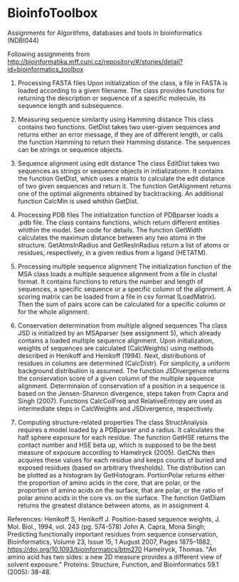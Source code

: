 # BioinfoToolbox

Assignments for Algorithms, databases and tools in bioinformatics (NDBI044)

Following assignments from http://bioinformatika.mff.cuni.cz/repository/#/stories/detail?id=bioinformatics_toolbox

1) Processing FASTA files
Upon initialization of the class, a file in FASTA is loaded according to a given filename. The class provides functions for returning the description or sequence of a specific molecule, its sequence length and subsequence.

2) Measuring sequence similarity using Hamming distance
This class contains two functions. GetDist takes two user-given sequences and returns either an error message, if they are of different length, or calls the function Hamming to return their Hamming distance. The sequences can be strings or sequence objects.

3) Sequence alignment using edit distance
The class EditDist takes two sequences as strings or sequence objects in initializationn. It contains the function GetDist, which uses a matrix to calculate the edit distance of two given sequences and return it. The function GetAlignment returns one of the optimal alignments obtained by backtracking. An additional function CalcMin is used whithin GetDist.

4) Processing PDB files
The initialization function of PDBparser loads a .pdb file. The class contains functions, which return different entities whithin the model. See code for details. The function GetWidth calculates the maximum distance between any two atoms in the structure. GetAtmsInRadius and GetResInRadius return a list of atoms or residues, respectively, in a given redius from a ligand (HETATM).

5) Processing multiple sequence alignment
The initialization function of the MSA class loads a multiple sequence alignment from a file in clustal format. It contains functions to returs the number and length of sequences, a specific sequence or a specific column of the alignment. A scoring matrix can be loaded from a file in csv format (LoadMatrix). Then the sum of pairs score can be calculated for a specific column or for the whole alignment.

6) Conservation determination from multiple aligned sequences
Tha class JSD is initialized by an MSAparser (see assignment 5), which already contains a loaded multiple sequence alignment. 
Upon initialization, weights of sequences are calculated (CalcWeights) using methods described in Henikoff and Henikoff (1994). Next, distributions of residues in columns are determined (CalcDistr). For simplicity, a uniform background distribution is assumed. The function JSDivergence returns the conservation score of a given column of the multiple sequence alignment. Determinaion of conservation of a position in a sequence is based on the Jensen-Shannon divergence, steps taken from Capra and Singh (2007). Functions CalcColFreq and RelativeEntropy are used as intermediate steps in CalcWeights and JSDivergence, respectively.

7) Computing structure-related properties
The class StructAnalysis requires a model loaded by a PDBparser and a radius. It calculates the half sphere exposure for each residue. The function GetHSE returns the contact number and HSE beta up, which is supposed to be the best measure of exposure according to Hamelryck (2005). GetCNs then acquires these values for each residue and keeps counts of buried and exposed residues (based on arbitrary thresholds). The distribution can be plotted as a histogram by GetHistogram. PortionPolar returns either the proportion of amino acids in the core, that are polar, or the proportion of amino acids on the surface, that are polar, or the ratio of polar amino acids in the core vs. on the surface. The function GetDiam returns the greatest distance between atoms, as in assignment 4.

References:
Henikoff S, Henikoff J. Position-based sequence weights, J. Mol. Biol., 1994, vol. 243 (pg. 574-578)
John A. Capra, Mona Singh; Predicting functionally important residues from sequence conservation, Bioinformatics, Volume 23, Issue 15, 1 August 2007, Pages 1875–1882, https://doi.org/10.1093/bioinformatics/btm270
Hamelryck, Thomas. "An amino acid has two sides: a new 2D measure provides a different view of solvent exposure." Proteins: Structure, Function, and Bioinformatics 59.1 (2005): 38-48.
